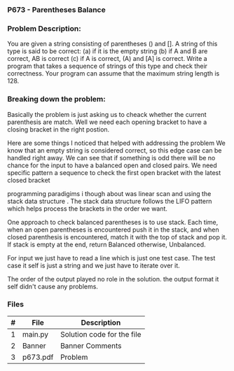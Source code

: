 ### P673 - Parentheses Balance

### Problem Description:

You are given a string consisting of parentheses () and []. 
A string of this type is said to be correct: 
(a) if it is the empty string
(b) if A and B are correct, AB is correct
(c) if A is correct, (A) and [A] is correct. Write a program that takes a sequence of strings of this type and check their correctness. 
Your program can assume that the maximum string length is 128.


### Breaking down the problem: 

Basically the problem is just asking us to cheack whether the current parenthesis are match.  Well we need each opening bracket to have a closing bracket in the right postion.

Here are some things I noticed that helped with addressing the problem 
We know that an empty string is considered correct, so this edge case can be handled right away. 
We can see that if something is odd there will be no chance for the input to have a balanced open and closed pairs. 
We need specific pattern a sequence to check the first open bracket with the latest closed bracket 

programming paradigims i though about was linear scan and using the stack data structure . 
The stack data structure follows the LIFO pattern which helps process the brackets in the order we want.

One approach to check balanced parentheses is to use stack. 
Each time, when an open parentheses is encountered push it in the stack, and when closed parenthesis is encountered, match it with the top of stack and pop it. If stack is empty at the end, return Balanced otherwise, Unbalanced.


For input we just have to read a line which is just one test case. 
The test case it self is just a string and we just have to iterate over it.

The order of the output played no role in the solution. the output format it self didn't cause any problems.

### Files

|   #   | File            | Description                                        |
| :---: | --------------- | -------------------------------------------------- |
|   1   | main.py        |Solution code for the file     |
|   2   |Banner  |Banner Comments |
|   3   |p673.pdf |Problem |
